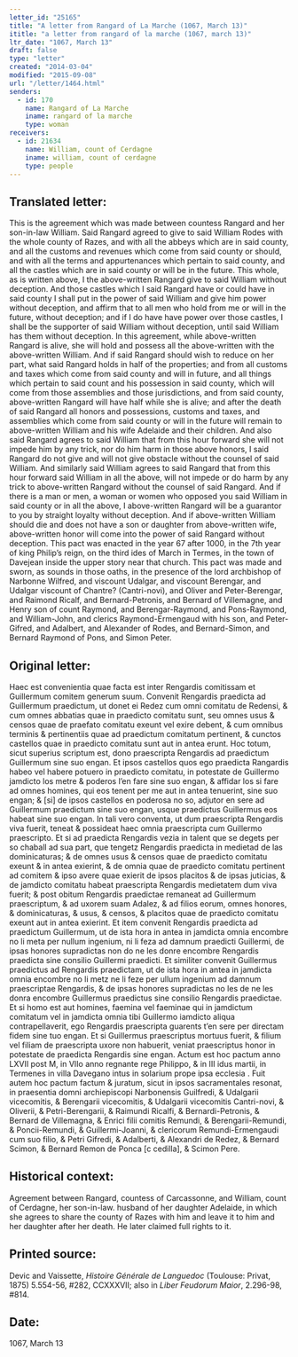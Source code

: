 ```yaml
---
letter_id: "25165"
title: "A letter from Rangard of La Marche (1067, March 13)"
ititle: "a letter from rangard of la marche (1067, march 13)"
ltr_date: "1067, March 13"
draft: false
type: "letter"
created: "2014-03-04"
modified: "2015-09-08"
url: "/letter/1464.html"
senders:
  - id: 170
    name: Rangard of La Marche
    iname: rangard of la marche
    type: woman
receivers:
  - id: 21634
    name: William, count of Cerdagne
    iname: william, count of cerdagne
    type: people
---
```

<h2> Translated letter:</h2>This is the agreement which was made between countess Rangard and her son-in-law William.  Said Rangard agreed to give to said William Rodes with the whole county of Razes, and with all the abbeys which are in said county, and all the customs and revenues which come from said county or should, and with all the terms and appurtenances which pertain to said county, and all the castles which are in said county or will be in the future.   This whole, as is written above, I the above-written Rangard give to said William without deception.  And those castles which I said Rangard have or could have in said county I shall put in the power of said William and give him power without deception, and affirm that to all men who hold from me or will in the future, without deception; and if I do have have power over those castles, I shall be the supporter of said William without deception, until said William has them without deception.  In this agreement, while above-written Rangard is alive, she will hold and possess all the above-written with the above-written William.  And if said Rangard should wish to reduce on her part, what said Rangard holds in half of the properties; and  from all customs and taxes which come from said county and will in future, and all things which pertain to said count and his possession in said county, which will come from those assemblies and those jurisdictions, and from said county, above-written Rangard will have half while she is alive; and after the death of said Rangard all honors and possessions, customs and taxes, and assemblies which come from said county or will in the future will remain to above-written William and his wife Adelaide and their children.  And also said Rangard agrees to said William that from this hour forward she will not impede  him by any trick, nor do him harm in those above honors, I said Rangard do not give and will not give obstacle without the counsel of said William.  And similarly said William agrees to said Rangard that from this hour forward said William in all the above, will not impede or do harm by any trick to above-written Rangard without the counsel of said Rangard.  And if there is a man or men, a woman or women who opposed you said William in said county or in all the above, I above-written Rangard will be a guarantor to you by straight loyalty without deception.  And if above-written William should die and does not have a son or daughter from above-written wife, above-written honor will come into the power of said Rangard without deception.  This pact was enacted in the year 67 after 1000, in the 7th year of king Philip’s reign, on the third ides of March in Termes, in the town of Davejean inside the upper story near that church.  This pact was made and sworn, as sounds in those oaths, in the presence of the lord archbishop of Narbonne Wilfred, and viscount Udalgar, and viscount Berengar, and Udalgar viscount of Chantre? (Cantri-novi), and Oliver and Peter-Berengar, and Raimond Ricalf, and Bernard-Petronis, and Bernard of Villemagne, and Henry son of count Raymond, and Berengar-Raymond, and Pons-Raymond, and William-John, and clerics Raymond-Ermengaud with his son, and Peter-Gifred, and Adalbert, and Alexander of Rodes, and Bernard-Simon, and Bernard Raymond of Pons, and Simon Peter.
<h2 class="mt-4"> Original letter:</h2>Haec est convenientia quae facta est inter Rengardis comitissam et Guillermum comitem generum suum.  Convenit Rengardis praedicta ad Guillermum praedictum, ut donet ei Redez cum omni comitatu de Redensi, & cum omnes abbatias quae in praedicto comitatu sunt, seu omnes usus & censos quae de praefato comitatu exeunt vel exire debent, & cum omnibus terminis & pertinentiis quae ad praedictum comitatum pertinent, & cunctos castellos quae in praedicto comitatu sunt aut in antea erunt.  Hoc totum, sicut superius scriptum est, dono praescripta Rengardis ad praedictum Guillermum sine suo engan.   Et ipsos castellos quos ego praedicta Rangardis habeo vel habere potuero in praedicto comitatu, in potestate de Guillermo jamdicto los metre & poderos  l’en fare sine suo engan, & affidar los si fare ad omnes homines, qui eos tenent per me aut in antea tenuerint, sine suo engan; & [si] de ipsos castellos en poderosa no so, adjutor en sere ad Guillermum praedictum sine suo engan, usque praedictus Guillermus eos habeat sine suo engan.  In tali vero conventa, ut dum praescripta Rengardis viva fuerit, teneat & possideat haec omnia praescripta cum Guillermo praescripto.  Et si ad praedicta Rengardis vezia in talent que se degets per so chaball ad sua part, que tengetz Rengardis praedicta in medietad de las dominicaturas; & de omnes usus & censos quae de praedicto comitatu exeunt & in antea exierint, & de omnia quae de praedicto comitatu pertinent ad comitem & ipso avere quae exierit de ipsos placitos & de ipsas juticias, & de jamdicto comitatu habeat praescripta Rengardis medietatem dum viva fuerit; & post obitum Rengardis praedictae remaneat ad Guillermum praescriptum, & ad uxorem suam Adalez, & ad filios eorum, omnes honores, & dominicaturas, & usus, & censos, & placitos quae de praedicto comitatu exeunt aut in antea exierint.   Et item  convenit Rengardis praedicta ad praedictum Guillermum, ut de ista hora in antea in jamdicta omnia encombre no li meta per nullum ingenium, ni li feza ad damnum praedicti Guillermi, de ipsas honores supradictas non do ne les donre encombre Rengardis praedicta sine consilio Guillermi praedicti.  Et similiter convenit Guillermus praedictus ad Rengardis praedictam, ut de ista hora in antea in jamdicta omnia encombre no li metz ne li feze per ullum ingenium ad damnum praescriptae Rengardis, & de ipsas honores supradictas no les de ne les donra encombre Guillermus praedictus sine consilio Rengardis praedictae.  Et si homo est aut homines, faemina vel faeminae qui in jamdictum comitatum vel in jamdicta omnia tibi Guillermo iamdicto aliqua contrapellaverit, ego Rengardis praescripta guarents  t’en sere per directam fidem sine tuo engan.  Et si Guillermus praescriptus mortuus fuerit, & filium vel filiam de praescripta uxore non habuerit, veniat praescriptus honor in potestate de praedicta Rengardis sine engan.  Actum est hoc pactum anno LXVII post M, in VIIo anno regnante rege Philippo, & in III idus martii, in Termenes in villa Davegano intus in solarium prope ipsa ecclesia .  Fuit autem hoc pactum factum & juratum, sicut in ipsos sacramentales resonat, in praesentia domni archiepiscopi Narbonensis Guilfredi, & Udalgarii vicecomitis, & Berengarii vicecomitis, & Udalgarii vicecomitis Cantri-novi, & Oliverii, & Petri-Berengarii, & Raimundi Ricalfi, & Bernardi-Petronis, & Bernard de Villemagna, & Enrici filii comitis Remundi, & Berengarii-Remundi, & Poncii-Remundi, & Guillermi-Joanni, & clericorum Remundi-Ermengaudi cum suo filio, & Petri Gifredi, & Adalberti, & Alexandri de Redez, & Bernard Scimon, & Bernard Remon de Ponca [c cedilla], & Scimon Pere.
<h2 class="mt-4"> Historical context:</h2>Agreement between Rangard, countess of Carcassonne, and William,  count of Cerdagne, her son-in-law. husband of her daughter Adelaide, in which she agrees to share the county of Razes with him and leave it to him and her daughter after her death.  He later claimed full rights to it.
<h2 class="mt-4"> Printed source:</h2><p>Devic and Vaissette, <em>Histoire Générale de Languedoc</em> (Toulouse: Privat, 1875) 5.554-56, #282, CCXXXVII; also in <em>Liber Feudorum Maior</em>, 2.296-98, #814.</p><h2 class="mt-4"> Date:</h2>1067, March 13